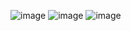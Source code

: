 
![image](https://user-images.githubusercontent.com/115775925/225570059-2b026623-8f08-4295-b265-19e6e5e35fe4.png)
![image](https://user-images.githubusercontent.com/115775925/225570545-fbf0d30e-59bf-497e-8411-81457a1ccf3b.png)
![image](https://user-images.githubusercontent.com/115775925/225570680-3f103b2c-43e7-48bf-a8a1-a7881de00912.png)
